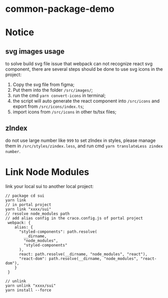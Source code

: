 # common-package-demo

# Notice
## svg images usage
to solve build svg file issue that webpack can not recognize react svg component, there are several steps should be done to use svg icons in the project:
  1. Copy the svg file from figma;
  2. Put them into the folder `/src/images/`;
  3. run the cmd `yarn convert-icons` in terminal;
  4. the script will auto generate the react component into `/src/icons` and export from `/src/icons/index.ts`;
  5. import icons from `/src/icons` in other ts/tsx files;

## zIndex
do not use large number like `999` to set zIndex in styles, please manage them in `/src/styles/zindex.less`, and run cmd `yarn translateLess zindex number`.
# Link Node Modules
link your local sui to another local project:

```tsx
// package cd sui
yarn link
// in portal project
yarn link "xxxx/sui"
// resolve node_modules path
// add alias config in the craco.config.js of portal project
 webpack: {
    alias: {
      "styled-components": path.resolve(
        __dirname,
        "node_modules",
        "styled-components"
      ),
      react: path.resolve(__dirname, "node_modules", "react"),
      "react-dom": path.resolve(__dirname, "node_modules", "react-dom"),
    }
 }

// unlink
yarn unlink "xxxx/sui"
yarn install --force
```
